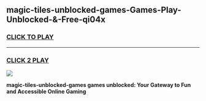
## magic-tiles-unblocked-games-Games-Play-Unblocked-&-Free-qi04x
<h3>
<a href="https://premium76.site?title=magic-tiles-unblocked-games&ref=24A">CLICK TO PLAY</a></h3>
<hr>

<h3>
<a href="https://premium76.site?title=magic-tiles-unblocked-games&ref=24A">CLICK 2 PLAY</a>
  
</h3>

<a href="https://premium76.site?title=magic-tiles-unblocked-games&ref=24A"><img src="https://clearcache.store/games.png"></a>


**magic-tiles-unblocked-games games unblocked: Your Gateway to Fun and Accessible Online Gaming**
